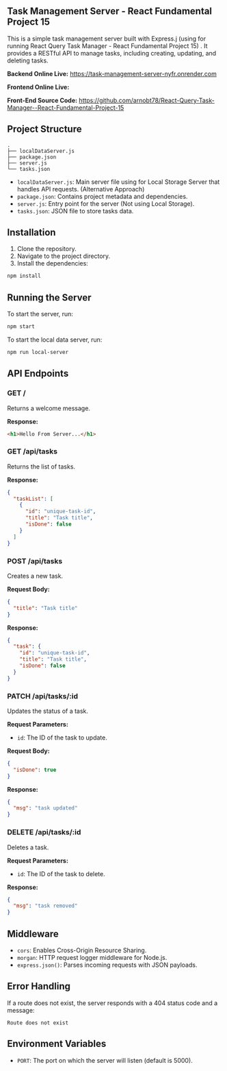 ## Task Management Server - React Fundamental Project 15

This is a simple task management server built with Express.j (using for running React Query Task Manager - React Fundamental Project 15) . It provides a RESTful API to manage tasks, including creating, updating, and deleting tasks.

**Backend Online Live:** https://task-management-server-nyfr.onrender.com

**Frontend Online Live:**

**Front-End Source Code:** https://github.com/arnobt78/React-Query-Task-Manager--React-Fundamental-Project-15

## Project Structure

```
.
├── localDataServer.js
├── package.json
├── server.js
└── tasks.json
```

- `localDataServer.js`: Main server file using for Local Storage Server that handles API requests. (Alternative Approach)
- `package.json`: Contains project metadata and dependencies.
- `server.js`: Entry point for the server (Not using Local Storage).
- `tasks.json`: JSON file to store tasks data.

## Installation

1. Clone the repository.
2. Navigate to the project directory.
3. Install the dependencies:

```sh
npm install
```

## Running the Server

To start the server, run:

```sh
npm start
```

To start the local data server, run:

```sh
npm run local-server
```

## API Endpoints

### GET /

Returns a welcome message.

**Response:**

```html
<h1>Hello From Server...</h1>
```

### GET /api/tasks

Returns the list of tasks.

**Response:**

```json
{
  "taskList": [
    {
      "id": "unique-task-id",
      "title": "Task title",
      "isDone": false
    }
  ]
}
```

### POST /api/tasks

Creates a new task.

**Request Body:**

```json
{
  "title": "Task title"
}
```

**Response:**

```json
{
  "task": {
    "id": "unique-task-id",
    "title": "Task title",
    "isDone": false
  }
}
```

### PATCH /api/tasks/:id

Updates the status of a task.

**Request Parameters:**

- `id`: The ID of the task to update.

**Request Body:**

```json
{
  "isDone": true
}
```

**Response:**

```json
{
  "msg": "task updated"
}
```

### DELETE /api/tasks/:id

Deletes a task.

**Request Parameters:**

- `id`: The ID of the task to delete.

**Response:**

```json
{
  "msg": "task removed"
}
```

## Middleware

- `cors`: Enables Cross-Origin Resource Sharing.
- `morgan`: HTTP request logger middleware for Node.js.
- `express.json()`: Parses incoming requests with JSON payloads.

## Error Handling

If a route does not exist, the server responds with a 404 status code and a message:

```text
Route does not exist
```

## Environment Variables

- `PORT`: The port on which the server will listen (default is 5000).
